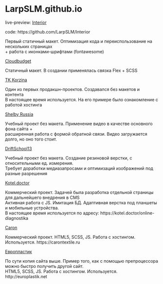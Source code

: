 # LarpSLM.github.io

live-preview: <a href="https://larpslm.github.io/Interior/">Interior</a>
<p>code: https://github.com/LarpSLM/Interior</p>
<p>Первый статичный макет. Оптимизация кода и переиспользование на нескольких страницах<br>
   + работа с иконками-шрифтами (fontawesome)</p>

<a href="https://larpslm.github.io/cloudbudget/">Cloudbudget</a>
<p>Статичный макет. В создании применялась связка Flex + SCSS<p>

<a href="https://larpslm.github.io/tk_korzina/">TK Korzina</a>
<p>Один из первых продакшн-проектов. Создавался без макетов и контента<br>
  В настоящее время используется. На его примере было ознакомление с работой хостинга</p>

<a href="https://larpslm.github.io/Shelby_Russia/">Shelby Russia</a>
<p>Учебный проект без макета. Применение видео в качестве основного фона сайта +<br> 
  расширенная работа с формой обратной связи. Видео загружается долго, но оно того стоит.</p> 

<a href="https://LarpSLM.github.io/driftschool13/">DriftSchool13</a>
<p>Учебный проект без макета. Создание резиновой верстки, с относительными ед. измерения.<br>
  Требует доработки медиазапросами и оптимизаций изображений под разные разрешения</p>

<a href="https://larpslm.github.io/kotel.doctor/">Kotel.doctor</a>
<p>Коммерческий проект. Задачей была разработка отдельной страницы для дальнейшего внедрения в CMS<br>
  Активная работа с JS. Имитация БД. Адаптивная верстка под планшеты и мобильные устройства.<br>
  В настоящее время используется по адресу: https://kotel.doctor/online-diagnostika</p>

<a href="https://larpslm.github.io/carontextile/">Caron</a>
<p>Коммерческий проект. HTML5, SCSS, JS. Работа с хостингом. Используется. https://carontextile.ru</p>

<a href="https://larpslm.github.io/europlastik/">Европластик</a>
<p>По сути копия сайта выше. Пример того, как с помощью препроцессора можно быстро получить другой сайт.<br>
  HTML5, SCSS, JS. Работа с хостингом. Используется. http://europlastik.net</p>
